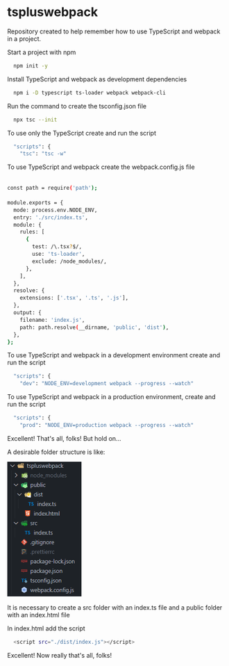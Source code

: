 
# tspluswebpack
Repository created to help remember how to use TypeScript and webpack in a project.

Start a project with npm

```bash
  npm init -y
```

Install TypeScript and webpack as development dependencies

```bash
  npm i -D typescript ts-loader webpack webpack-cli
```

Run the command to create the tsconfig.json file

```bash
  npx tsc --init
```

To use only the TypeScript create and run the script

```bash
  "scripts": {
    "tsc": "tsc -w"
```

To use TypeScript and webpack create the webpack.config.js file

```bash
  
const path = require('path');

module.exports = {
  mode: process.env.NODE_ENV,
  entry: './src/index.ts',
  module: {
    rules: [
      {
        test: /\.tsx?$/,
        use: 'ts-loader',
        exclude: /node_modules/,
      },
    ],
  },
  resolve: {
    extensions: ['.tsx', '.ts', '.js'],
  },
  output: {
    filename: 'index.js',
    path: path.resolve(__dirname, 'public', 'dist'),
  },
};
```

To use TypeScript and webpack in a development environment create and run the script

```bash
  "scripts": {
    "dev": "NODE_ENV=development webpack --progress --watch"
```

To use TypeScript and webpack in a production environment, create and run the script

```bash
  "scripts": {
    "prod": "NODE_ENV=production webpack --progress --watch"
```

Excellent! That's all, folks! But hold on...

A desirable folder structure is like:

![App Screenshot](https://github.com/williancapitolio/tspluswebpack/blob/main/tspluswebpackfolders.png?raw=true)

It is necessary to create a src folder with an index.ts file and a public folder with an index.html file

In index.html add the script

```bash
  <script src="./dist/index.js"></script>
```

Excellent! Now really that's all, folks!
